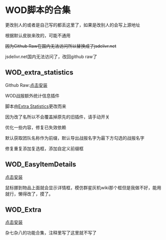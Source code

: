 # WOD脚本的合集

更改别人的或者是自己写的都丢这里了，如果是改别人的会写上源地址

根据默认皮肤来改的，可能不通用

~~因为Github Raw在国内无法访问所以替换成了jsdelivr.net~~

jsdelivr.net国内无法访问了，改回github raw了

## WOD_extra_statistics

Github Raw:[点击安装](https://github.com/knight000/Wod_Script/raw/main/WOD_extra_statistics.user.js)

WOD战报额外统计信息插件

脚本由[Extra Statistics](https://github.com/DotIN13/extra_statistics_fix_filesaver)更改而来

因为改了名所以不会覆盖掉原先的旧插件，请手动开关

优化一些内容，修复已失效依赖

默认获取团队名称作为前缀，默认导出战报名字为最下方勾选的战报名字

修复重复添加复选框，添加自定义前缀框

## WOD_EasyItemDetails

[点击安装](https://github.com/knight000/Wod_Script/raw/main/WOD_EasyItemDetails.user.js)

鼠标挪到物品上面就会显示详情框，模仿群星灰机wiki那个框但是我做不好，能用就行，懒得改了，摸了。

## WOD_Extra

[点击安装](https://github.com/knight000/Wod_Script/raw/main/WOD_Extra.user.js)

杂七杂八的功能合集，注释里写了这里就不写了
